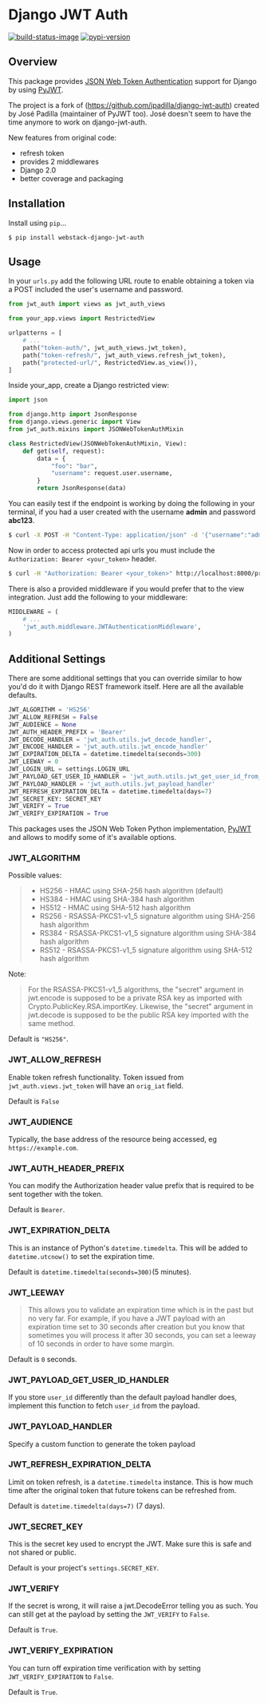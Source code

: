 # Django JWT Auth

[![build-status-image]][travis]
[![pypi-version]][pypi]

## Overview
This package provides [JSON Web Token
Authentication](http://tools.ietf.org/html/draft-ietf-oauth-json-web-token)
support for Django by using [PyJWT](https://github.com/jpadilla/pyjwt).

The project is a fork of (https://github.com/jpadilla/django-jwt-auth) created
by José Padilla (maintainer of PyJWT too). José doesn't seem to have the time
anymore to work on django-jwt-auth.

New features from original code:

- refresh token
- provides 2 middlewares
- Django 2.0
- better coverage and packaging

## Installation

Install using `pip`...

```
$ pip install webstack-django-jwt-auth
```

## Usage

In your `urls.py` add the following URL route to enable obtaining a token via a
POST included the user's username and password.

```python
from jwt_auth import views as jwt_auth_views

from your_app.views import RestrictedView

urlpatterns = [
    # ...
    path("token-auth/", jwt_auth_views.jwt_token),
    path("token-refresh/", jwt_auth_views.refresh_jwt_token),
    path("protected-url/", RestrictedView.as_view()),
]
```

Inside your_app, create a Django restricted view:

```python
import json

from django.http import JsonResponse
from django.views.generic import View
from jwt_auth.mixins import JSONWebTokenAuthMixin

class RestrictedView(JSONWebTokenAuthMixin, View):
    def get(self, request):
        data = {
            "foo": "bar",
            "username": request.user.username,
        }
        return JsonResponse(data)
```

You can easily test if the endpoint is working by doing the following in your
terminal, if you had a user created with the username **admin** and password
**abc123**.

```bash
$ curl -X POST -H "Content-Type: application/json" -d '{"username":"admin","password":"abc123"}' http://localhost:8000/api-token-auth/
```

Now in order to access protected api urls you must include the `Authorization:
Bearer <your_token>` header.

```bash
$ curl -H "Authorization: Bearer <your_token>" http://localhost:8000/protected-url/
```

There is also a provided middleware if you would prefer that to the view
integration.  Just add the following to your middleware:

```python
MIDDLEWARE = (
    # ...
    'jwt_auth.middleware.JWTAuthenticationMiddleware',
)
```

## Additional Settings
There are some additional settings that you can override similar to how you'd do
it with Django REST framework itself. Here are all the available defaults.

```python
JWT_ALGORITHM = 'HS256'
JWT_ALLOW_REFRESH = False
JWT_AUDIENCE = None
JWT_AUTH_HEADER_PREFIX = 'Bearer'
JWT_DECODE_HANDLER = 'jwt_auth.utils.jwt_decode_handler',
JWT_ENCODE_HANDLER = 'jwt_auth.utils.jwt_encode_handler'
JWT_EXPIRATION_DELTA = datetime.timedelta(seconds=300)
JWT_LEEWAY = 0
JWT_LOGIN_URL = settings.LOGIN_URL
JWT_PAYLOAD_GET_USER_ID_HANDLER = 'jwt_auth.utils.jwt_get_user_id_from_payload_handler'
JWT_PAYLOAD_HANDLER = 'jwt_auth.utils.jwt_payload_handler'
JWT_REFRESH_EXPIRATION_DELTA = datetime.timedelta(days=7)
JWT_SECRET_KEY: SECRET_KEY
JWT_VERIFY = True
JWT_VERIFY_EXPIRATION = True
```
This packages uses the JSON Web Token Python implementation,
[PyJWT](https://github.com/progrium/pyjwt) and allows to modify some of it's
available options.

### JWT_ALGORITHM

Possible values:

> * HS256 - HMAC using SHA-256 hash algorithm (default)
> * HS384 - HMAC using SHA-384 hash algorithm
> * HS512 - HMAC using SHA-512 hash algorithm
> * RS256 - RSASSA-PKCS1-v1_5 signature algorithm using SHA-256 hash algorithm
> * RS384 - RSASSA-PKCS1-v1_5 signature algorithm using SHA-384 hash algorithm
> * RS512 - RSASSA-PKCS1-v1_5 signature algorithm using SHA-512 hash algorithm

Note:
> For the RSASSA-PKCS1-v1_5 algorithms, the "secret" argument in jwt.encode is
> supposed to be a private RSA key as imported with
> Crypto.PublicKey.RSA.importKey. Likewise, the "secret" argument in jwt.decode
> is supposed to be the public RSA key imported with the same method.

Default is `"HS256"`.

### JWT_ALLOW_REFRESH
Enable token refresh functionality. Token issued from `jwt_auth.views.jwt_token`
will have an `orig_iat` field.

Default is `False`

### JWT_AUDIENCE

Typically, the base address of the resource being accessed, eg `https://example.com`.

### JWT_AUTH_HEADER_PREFIX
You can modify the Authorization header value prefix that is required to be sent
together with the token.

Default is `Bearer`.

### JWT_EXPIRATION_DELTA
This is an instance of Python's `datetime.timedelta`. This will be added to
`datetime.utcnow()` to set the expiration time.

Default is `datetime.timedelta(seconds=300)`(5 minutes).

### JWT_LEEWAY

> This allows you to validate an expiration time which is in the past but no
> very far. For example, if you have a JWT payload with an expiration time set
> to 30 seconds after creation but you know that sometimes you will process it
> after 30 seconds, you can set a leeway of 10 seconds in order to have some
> margin.

Default is `0` seconds.

### JWT_PAYLOAD_GET_USER_ID_HANDLER
If you store `user_id` differently than the default payload handler does,
implement this function to fetch `user_id` from the payload.

### JWT_PAYLOAD_HANDLER
Specify a custom function to generate the token payload

### JWT_REFRESH_EXPIRATION_DELTA
Limit on token refresh, is a `datetime.timedelta` instance. This is how much
time after the original token that future tokens can be refreshed from.

Default is `datetime.timedelta(days=7)` (7 days).

### JWT_SECRET_KEY
This is the secret key used to encrypt the JWT. Make sure this is safe and not
shared or public.

Default is your project's `settings.SECRET_KEY`.

### JWT_VERIFY

If the secret is wrong, it will raise a jwt.DecodeError telling you as such. You
can still get at the payload by setting the `JWT_VERIFY` to `False`.

Default is `True`.

### JWT_VERIFY_EXPIRATION

You can turn off expiration time verification with by setting
`JWT_VERIFY_EXPIRATION` to `False`.

Default is `True`.


[build-status-image]: https://secure.travis-ci.org/webstack/django-jwt-auth.svg?branch=master
[travis]: https://travis-ci.org/webstack/django-jwt-auth?branch=master
[pypi-version]: https://img.shields.io/pypi/v/webstack-django-jwt-auth.svg
[pypi]: https://pypi.python.org/pypi/webstack-django-jwt-auth

